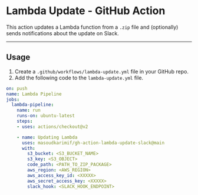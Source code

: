 # Lambda Update - GitHub Action

This action updates a Lambda function from a `.zip` file and (optionally) sends notifications about the update on Slack.

---

## Usage
1. Create a `.github/workflows/lambda-update.yml` file in your GitHub repo.
2. Add the following code to the `lambda-update.yml` file.
```yml
on: push
name: Lambda Pipeline
jobs:
  lambda-pipeline:
    name: run
    runs-on: ubuntu-latest
    steps:
    - uses: actions/checkout@v2

    - name: Updating Lambda
      uses: masoudkarimif/gh-action-lambda-update-slack@main
      with:
        s3_bucket: <S3_BUCKET_NAME>
        s3_key: <S3_OBJECT>
        code_path: <PATH_TO_ZIP_PACKAGE>
        aws_region: <AWS_REGION>
        aws_access_key_id: <XXXXX>
        aws_secret_access_key: <XXXXX>
        slack_hook: <SLACK_HOOK_ENDPOINT>
